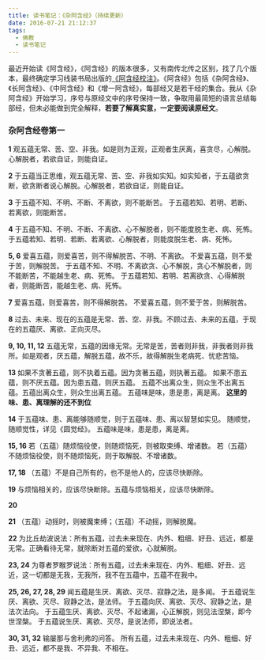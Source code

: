 ```yaml
---
title: 读书笔记：《杂阿含经》（持续更新）
date: 2016-07-21 21:12:37
tags:
  - 佛教
  - 读书笔记
---
```



最近开始读《阿含经》，《阿含经》的版本很多，又有南传北传之区别，找了几个版本，最终确定学习线装书局出版的[《阿含经校注》](https://book.douban.com/subject/20432687/)。《阿含经》包括《杂阿含经》、《长阿含经》、《中阿含经》和《增一阿含经》，每部经又是若干经的集合。我从《杂阿含经》开始学习，序号与原经文中的序号保持一致，争取用最简短的语言总结每部经，但未必能做到完全解释，**若要了解真实意，一定要阅读原经文**。


### 杂阿含经卷第一

**1**
观五蕴无常、苦、空、非我。如是则为正观，正观者生厌离，喜贪尽，心解脱。心解脱者，若欲自证，则能自证。

**2**
于五蕴当正思维，观五蕴无常、苦、空、非我如实知。如实知者，于五蕴欲贪断，欲贪断者说心解脱。心解脱者，若欲自证，则能自证。

**3**
于五蕴不知、不明、不断、不离欲，则不能断苦。
于五蕴若知、若明、若断、若离欲，则能断苦。

**4**
于五蕴不知、不明、不断、不离欲、心不解脱者，则不能度脱生老、病、死怖。
于五蕴若知、若明、若断、若离欲、心解脱者，则能度脱生老、病、死怖。

**5, 6**
爱喜五蕴，则爱喜苦，则不得解脱苦、不明、不离欲。
不爱喜五蕴，则不爱于苦，则解脱苦。
于五蕴不知、不明、不离欲贪、心不解脱，贪心不解脱者，则不能断苦，不能越生老、病、死怖。
于五蕴若知、若明、若离欲贪、心得解脱者，则能断苦，能越生老、病、死怖。

**7**
爱喜五蕴，则爱喜苦，则不得解脱苦。
不爱喜五蕴，则不爱于苦，则解脱苦。

**8**
过去、未来、现在的五蕴是无常、苦、空、非我。不顾过去、未来的五蕴，于现在的五蕴厌、离欲、正向灭尽。

**9, 10, 11, 12**
五蕴无常，五蕴的因缘无常。无常是苦，苦者则非我，非我者则非我所。如是观者，厌五蕴，解脱五蕴，故不乐，故得解脱生老病死、忧悲苦恼。

**13**
如果不贪著五蕴，则不执着五蕴。因为贪著五蕴，则执著五蕴。
如果不患五蕴，则不厌五蕴。因为患五蕴，则厌五蕴。
五蕴不出离众生，则众生不出离五蕴。五蕴出离众生，则众生出离五蕴。
五蕴味是味，患是患，离是离。
**这里的味、患、离理解的还不到位**

**14**
于五蕴味、患、离能够随顺觉，则于五蕴味、患、离以智慧如实见。
随顺觉，随顺觉性，详见《圆觉经》。
五蕴味是味，患是患，离是离。

**15, 16**
若（五蕴）随烦恼役使，则随烦恼死，则被取束缚、增诸数。 若（五蕴）不随烦恼役使，则不随烦恼死，则于取解脱、不增诸数。

**17, 18**
（五蕴）不是自己所有的，也不是他人的，应该尽快断除。

**19**
与烦恼相关的，应该尽快断除。五蕴与烦恼相关，应该尽快断除。

**20**

**21**
（五蕴）动摇时，则被魔束缚；（五蕴）不动摇，则解脱魔。

**22**
为比丘劫波说法：所有五蕴，过去未来现在、内外、粗细、好丑、远近，都是无常。正确看待无常，就除断对五蕴的爱欲，心就解脱。

**23, 24**
为尊者罗睺罗说法：所有五蕴，过去未来现在、内外、粗细、好丑、远近，这一切都是无我，无我所，我不在五蕴中，五蕴不在我中。

**25, 26, 27, 28, 29**
闻五蕴是生厌、离欲、灭尽、寂静之法，是多闻。
于五蕴说生厌、离欲、灭尽、寂静之法，是法师。
于五蕴向厌、离欲、灭尽、寂静之法，是法次法向。
于五蕴生厌、离欲、灭尽、不起诸漏，心正解脱，则见法涅槃，即今世涅槃。
于五蕴说生厌、离欲、灭尽，是说法师，即说法者。

**30, 31, 32**
输屡那与舍利弗的问答。
所有五蕴，过去未来现在、内外、粗细、好丑、远近，都不是我、不异我、不相在。
